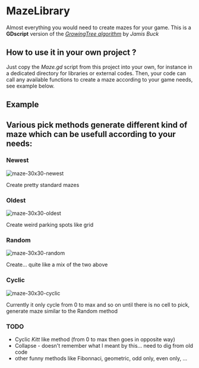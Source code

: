 # MazeLibrary
Almost everything you would need to create mazes for your game.
This is a **GDscript** version of the [*GrowingTree algorithm*](https://weblog.jamisbuck.org/2011/1/27/maze-generation-growing-tree-algorithm) by *Jamis Buck*

## How to use it in your own project ?

Just copy the _Maze.gd_ script from this project into your own, for instance in a dedicated directory for libraries or external codes.
Then, your code can call any available functions to create a maze according to your game needs, see example below.

## Example


## Various pick methods generate different kind of maze which can be usefull according to your needs:

### Newest
![maze-30x30-newest](https://github.com/user-attachments/assets/b2a80936-ee86-42f4-ac54-556aa879b6e2)

Create pretty standard mazes

### Oldest
![maze-30x30-oldest](https://github.com/user-attachments/assets/da458e6f-2dfa-499a-9468-5e5eca161a64)

Create weird parking spots like grid

### Random
![maze-30x30-random](https://github.com/user-attachments/assets/9ee57c3a-28cf-4f9f-b6de-9edc74b94d05)

Create... quite like a mix of the two above

### Cyclic
![maze-30x30-cyclic](https://github.com/user-attachments/assets/d19abda5-8878-46af-908c-241ad7a07a5b)

Currently it only cycle from 0 to max and so on until there is no cell to pick, generate maze similar to the Random method

### TODO

* Cyclic _Kitt_ like method (from 0 to max then goes in opposite way)
* Collapse - doesn't remember what I meant by this... need to dig from old code
* other funny methods like Fibonnaci, geometric, odd only, even only, ...
